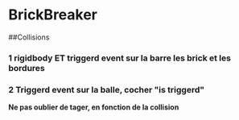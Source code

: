 # BrickBreaker

##Collisions
### 1 rigidbody ET triggerd event sur la barre les brick et les bordures
### 2 Triggerd event sur la balle, cocher "is triggerd"
**Ne pas oublier de tager, en fonction de la collision**
